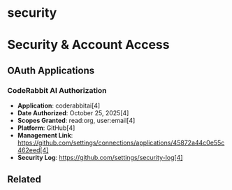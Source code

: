 # security

# Security & Account Access

## OAuth Applications

### CodeRabbit AI Authorization
- **Application**: coderabbitai[4]
- **Date Authorized**: October 25, 2025[4]
- **Scopes Granted**: read:org, user:email[4]
- **Platform**: GitHub[4]
- **Management Link**: https://github.com/settings/connections/applications/45872a44c0e55c462eed[4]
- **Security Log**: https://github.com/settings/security-log[4]


## Related

